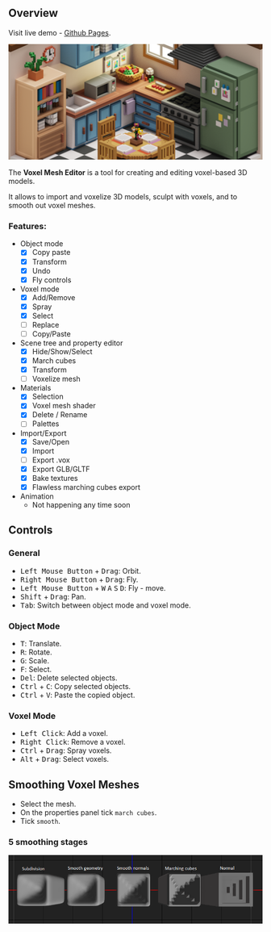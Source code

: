 ## Overview
Visit live demo - [Github Pages](https://gharielsl.github.io/voxel-mesh-editor).


![](./images/voxels.png)


The **Voxel Mesh Editor** is a tool for creating and editing voxel-based 3D models.

It allows to import and voxelize 3D models, sculpt with voxels, and to smooth out voxel meshes.

### Features: 
- Object mode
    - [x] Copy paste
    - [x] Transform
    - [x] Undo
    - [x] Fly controls
- Voxel mode
    - [x] Add/Remove
    - [x] Spray
    - [x] Select
    - [ ] Replace
    - [ ] Copy/Paste
- Scene tree and property editor
    - [x] Hide/Show/Select
    - [x] March cubes
    - [x] Transform
    - [ ] Voxelize mesh
- Materials
    - [x] Selection
    - [x] Voxel mesh shader
    - [x] Delete / Rename
    - [ ] Palettes
- Import/Export
    - [x] Save/Open
    - [x] Import
    - [ ] Export .vox
    - [x] Export GLB/GLTF
    - [x] Bake textures
    - [x] Flawless marching cubes export
- Animation
    - Not happening any time soon

## Controls

### General
- <kbd>Left Mouse Button</kbd> + <kbd>Drag</kbd>: Orbit.
- <kbd>Right Mouse Button</kbd> + <kbd>Drag</kbd>: Fly.
- <kbd>Left Mouse Button</kbd> + <kbd>W</kbd>  <kbd>A</kbd>  <kbd>S</kbd>  <kbd>D</kbd>: Fly - move.
- <kbd>Shift</kbd> + <kbd>Drag</kbd>: Pan.
- <kbd>Tab</kbd>: Switch between object mode and voxel mode.

### Object Mode
- <kbd>T</kbd>: Translate.
- <kbd>R</kbd>: Rotate.
- <kbd>G</kbd>: Scale.
- <kbd>F</kbd>: Select.
- <kbd>Del</kbd>: Delete selected objects.
- <kbd>Ctrl</kbd> + <kbd>C</kbd>: Copy selected objects.
- <kbd>Ctrl</kbd> + <kbd>V</kbd>: Paste the copied object.

### Voxel Mode
- <kbd>Left Click</kbd>: Add a voxel.
- <kbd>Right Click</kbd>: Remove a voxel.
- <kbd>Ctrl</kbd> + <kbd>Drag</kbd>: Spray voxels.
- <kbd>Alt</kbd> + <kbd>Drag</kbd>: Select voxels.

## Smoothing Voxel Meshes
- Select the mesh.
- On the properties panel tick `march cubes`.
- Tick `smooth`.

### 5 smoothing stages

![](images/detail.png)